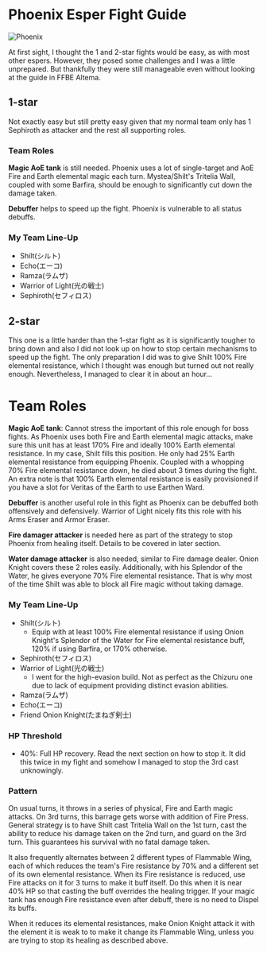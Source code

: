 # Phoenix Esper Fight Guide
![Phoenix](https://vignette4.wikia.nocookie.net/finalfantasy/images/5/5e/FFBE_Phoenix_Artwork_2.png/revision/latest?cb=20170801084923)

At first sight, I thought the 1 and 2-star fights would be easy, as with most other espers. However, they posed some challenges and I was a little unprepared. But thankfully they were still manageable even without looking at the guide in FFBE Altema.

## 1-star
Not exactly easy but still pretty easy given that my normal team only has 1 Sephiroth as attacker and the rest all supporting roles.

### Team Roles
**Magic AoE tank** is still needed. Phoenix uses a lot of single-target and AoE Fire and Earth elemental magic each turn. Mystea/Shilt's Tritelia Wall, coupled with some Barfira, should be enough to significantly cut down the damage taken.

**Debuffer** helps to speed up the fight. Phoenix is vulnerable to all status debuffs.

### My Team Line-Up
* Shilt(シルト)
* Echo(エーコ)
* Ramza(ラムザ)
* Warrior of Light(光の戦士)
* Sephiroth(セフィロス)

## 2-star
This one is a little harder than the 1-star fight as it is significantly tougher to bring down and also I did not look up on how to stop certain mechanisms to speed up the fight. The only preparation I did was to give Shilt 100% Fire elemental resistance, which I thought was enough but turned out not really enough. Nevertheless, I managed to clear it in about an hour...

# Team Roles
**Magic AoE tank**: Cannot stress the important of this role enough for boss fights. As Phoenix uses both Fire and Earth elemental magic attacks, make sure this unit has at least 170% Fire and ideally 100% Earth elemental resistance. In my case, Shilt fills this position. He only had 25% Earth elemental resistance from equipping Phoenix. Coupled with a whopping 70% Fire elemental resistance down, he died about 3 times during the fight. An extra note is that 100% Earth elemental resistance is easily provisioned if you have a slot for Veritas of the Earth to use Earthen Ward.  

**Debuffer** is another useful role in this fight as Phoenix can be debuffed both offensively and defensively. Warrior of Light nicely fits this role with his Arms Eraser and Armor Eraser.  

**Fire damager attacker** is needed here as part of the strategy to stop Phoenix from healing itself. Details to be covered in later section.  

**Water damage attacker** is also needed, similar to Fire damage dealer. Onion Knight covers these 2 roles easily. Additionally, with his Splendor of the Water, he gives everyone 70% Fire elemental resistance. That is why most of the time Shilt was able to block all Fire magic without taking damage.

### My Team Line-Up
* Shilt(シルト)
  * Equip with at least 100% Fire elemental resistance if using Onion Knight's Splendor of the Water for Fire elemental resistance buff, 120% if using Barfira, or 170% otherwise.
* Sephiroth(セフィロス)
* Warrior of Light(光の戦士)
  * I went for the high-evasion build. Not as perfect as the Chizuru one due to lack of equipment providing distinct evasion abilities.
* Ramza(ラムザ)
* Echo(エーコ)
* Friend Onion Knight(たまねぎ剣士)

### HP Threshold
* 40%: Full HP recovery. Read the next section on how to stop it. It did this twice in my fight and somehow I managed to stop the 3rd cast unknowingly.

### Pattern
On usual turns, it throws in a series of physical, Fire and Earth magic attacks. On 3rd turns, this barrage gets worse with addition of Fire Press. General strategy is to have Shilt cast Tritelia Wall on the 1st turn, cast the ability to reduce his damage taken on the 2nd turn, and guard on the 3rd turn. This guarantees his survival with no fatal damage taken.  

It also frequently alternates between 2 different types of Flammable Wing, each  of which reduces the team's Fire resistance by 70% and a different set of its own elemental resistance. When its Fire resistance is reduced, use Fire attacks on it for 3 turns to make it buff itself. Do this when it is near 40% HP so that casting the buff overrides the healing trigger. If your magic tank has enough Fire resistance even after debuff, there is no need to Dispel its buffs.  

When it reduces its elemental resistances, make Onion Knight attack it with the element it is weak to to make it change its Flammable Wing, unless you are trying to stop its healing as described above.